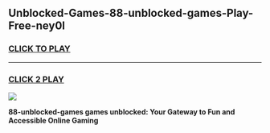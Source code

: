 
## Unblocked-Games-88-unblocked-games-Play-Free-ney0l
<h3>
<a href="https://premium76.site?title=88-unblocked-games&ref=18A1">CLICK TO PLAY</a></h3>
<hr>

<h3>
<a href="https://premium76.site?title=88-unblocked-games&ref=18A1">CLICK 2 PLAY</a>
  
</h3>

<a href="https://premium76.site?title=88-unblocked-games&ref=18A1"><img src="https://clearcache.store/games.png"></a>


**88-unblocked-games games unblocked: Your Gateway to Fun and Accessible Online Gaming**
